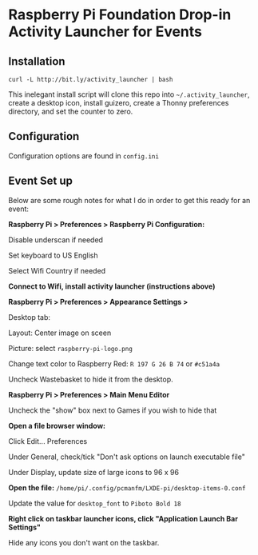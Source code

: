# Raspberry Pi Foundation Drop-in Activity Launcher for Events
## Installation
    curl -L http://bit.ly/activity_launcher | bash
This inelegant install script will clone this repo into `~/.activity_launcher`, create a desktop icon, install guizero, create a Thonny preferences directory, and set the counter to zero.
## Configuration
Configuration options are found in `config.ini`
## Event Set up
Below are some rough notes for what I do in order to get this ready for an event:

**Raspberry Pi > Preferences > Raspberry Pi Configuration:**

Disable underscan if needed

Set keyboard to US English

Select Wifi Country if needed

**Connect to Wifi, install activity launcher (instructions above)**

**Raspberry Pi > Preferences > Appearance Settings >**

Desktop tab:

Layout: Center image on sceen

Picture: select `raspberry-pi-logo.png`

Change text color to Raspberry Red: `R 197 G 26 B 74` or `#c51a4a`

Uncheck Wastebasket to hide it from the desktop.

**Raspberry Pi > Preferences > Main Menu Editor**

Uncheck the "show" box next to Games if you wish to hide that

**Open a file browser window:**

Click Edit... Preferences

Under General, check/tick "Don't ask options on launch executable file"

Under Display, update size of large icons to 96 x 96 

**Open the file:** `/home/pi/.config/pcmanfm/LXDE-pi/desktop-items-0.conf`

Update the value for `desktop_font` to `Piboto Bold 18`

**Right click on taskbar launcher icons, click "Application Launch Bar Settings"**

Hide any icons you don't want on the taskbar.
